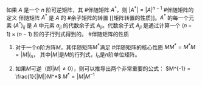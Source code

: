 如果 $A$ 是一个 $n$ 阶可逆矩阵，其 #伴随矩阵 $A^*$，则 $|A^*| = |A|^{n-1}$
#伴随矩阵的定义 
伴随矩阵 $A^*$ 是 $A$ 的 #余子矩阵的转置  [[矩阵转置的性质]]。$A^*$ 的每一个元素 $(A^*)_{ij}$ 是 $A$ 中元素 $a_{ji}$ 的代数余子式 $A_{ji}$。代数余子式 $A_{ji}$ 是通过计算一个 $(n-1) \times (n-1)$ 阶的子行列式得到的。
#伴随矩阵的性质 
1. 对于一个$n$阶方阵$M$，其伴随矩阵$M^*$满足 #伴随矩阵的核心性质 
	$M M^* = M^* M = |M|I_n$，
	其中$|M|$是$M$的行列式，$I_n$是$n$阶单位矩阵。

2. 如果$M$可逆（即$|M| \neq 0$），则可以推导出两个非常重要的公式：
       $M^{-1} = \frac{1}{|M|}M^*$
       $M^* = |M|M^{-1}$ 
